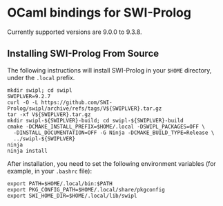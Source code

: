 OCaml bindings for SWI-Prolog
=============================

Currently supported versions are 9.0.0 to 9.3.8.

## Installing SWI-Prolog From Source

The following instructions will install SWI-Prolog in your `$HOME` directory,
under the `.local` prefix.
```
mkdir swipl; cd swipl
SWIPLVER=9.2.7
curl -O -L https://github.com/SWI-Prolog/swipl/archive/refs/tags/V${SWIPLVER}.tar.gz
tar -xf V${SWIPLVER}.tar.gz
mkdir swipl-${SWIPLVER}-build; cd swipl-${SWIPLVER}-build
cmake -DCMAKE_INSTALL_PREFIX=$HOME/.local -DSWIPL_PACKAGES=OFF \
  -DINSTALL_DOCUMENTATION=OFF -G Ninja -DCMAKE_BUILD_TYPE=Release \
  ../swipl-${SWIPLVER}
ninja
ninja install
```
After installation, you need to set the following environment variables (for
example, in your `.bashrc` file):
```
export PATH=$HOME/.local/bin:$PATH
export PKG_CONFIG_PATH=$HOME/.local/share/pkgconfig
export SWI_HOME_DIR=$HOME/.local/lib/swipl 
```
